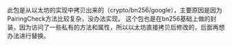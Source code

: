 此包是从以太坊的实现中拷贝出来的（crypto/bn256/google），主要原因是因为PairingCheck方法比较复杂，没办法实现。
这个包也是在bn256基础上做的封装，因为访问了一些私有的方法和属性，所以以太坊直接拷贝后修改的，后面再想办法进行替换。
